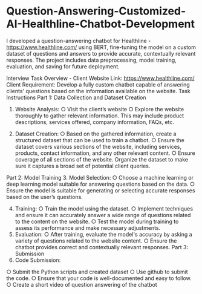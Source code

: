 # Question-Answering-Customized-AI-Healthline-Chatbot-Development
I developed a question-answering chatbot for Healthline -  https://www.healthline.com/ using BERT, fine-tuning the model on a custom dataset of questions and answers to provide accurate, contextually relevant responses. The project includes data preprocessing, model training, evaluation, and saving for future deployment.


Interview Task Overview - 
Client Website Link: https://www.healthline.com/
Client Requirement: Develop a fully custom chatbot capable of answering clients' questions
based on the information available on the website.
Task Instructions
Part 1: Data Collection and Dataset Creation
1. Website Analysis:
○ Visit the client’s website
○ Explore the website thoroughly to gather relevant information. This may include
product descriptions, services offered, company information, FAQs, etc.

2. Dataset Creation:
○ Based on the gathered information, create a structured dataset that can be used
to train a chatbot.
○ Ensure the dataset covers various sections of the website, including services,
products, contact information, and any other relevant content.
○ Ensure coverage of all sections of the website. Organize the dataset to make
sure it captures a broad set of potential client queries.

Part 2: Model Training
3. Model Selection:
○ Choose a machine learning or deep learning model suitable for answering
questions based on the data.
○ Ensure the model is suitable for generating or selecting accurate responses
based on the user’s questions.

4. Training:
○ Train the model using the dataset.
○ Implement techniques and ensure it can accurately answer a wide range of
questions related to the content on the website.
○ Test the model during training to assess its performance and make necessary
adjustments.
5. Evaluation:
○ After training, evaluate the model's accuracy by asking a variety of questions
related to the website content.
○ Ensure the chatbot provides correct and contextually relevant responses.
Part 3: Submission
6. Code Submission:

○ Submit the Python scripts and created dataset
○ Use github to submit the code.
○ Ensure that your code is well-documented and easy to follow.
○ Create a short video of question answering of the chatbot
